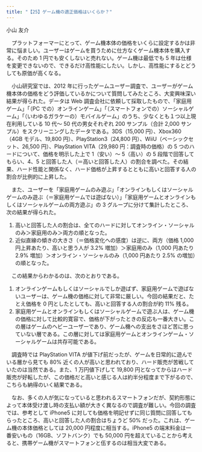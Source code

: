```yaml
---
title: "【25】ゲーム機の適正価格はいくらか？"
---
```



小山 友介


　プラットフォーマーにとって、ゲーム機本体の価格をいくらに設定するかは非常に悩ましい。ユーザーはゲームを買うために仕方なくゲーム機本体を購入する。そのため 1 円でも安くしないと売れない。ゲーム機は最低でも 5 年は仕様を変更できないので、できるだけ高性能にしたい。しかし、高性能にするとどうしても原価が高くなる。

　小山研究室では、2012 年に行ったゲームユーザー調査で、ユーザーがゲーム機本体の価格をどう評価しているかについて質問してみたところ、大変興味深い結果が得られた。データは Web 調査会社に依頼して採取したもので、「家庭用ゲーム」「（PC での）オンラインゲーム」「（スマートフォンでの）ソーシャルゲーム」「（いわゆるガラケーの）モバイルゲーム」のうち、少なくとも１つ以上現在利用している 10 代～ 50 代の男女それぞれ 200 サンプル（合計 2,000 サンプル）をスクリーニングしたデータである。3DS（15,000 円）、Xbox360（4GB モデル、19,800 円）、PlayStation3（24,800 円）、WiiU（ベーシックセット、26,500 円）、PlayStation VITA（29,980 円：調査時の価格）の 5 つのハードについて、価格を明示した上で 1（安い）～ 5（高い）の 5 段階で回答してもらい、4、5 と回答した人（＝高いと回答した人）の割合を調べた。その結果、ハード性能と関係なく、ハード価格が上昇するとともに高いと回答する人の割合が比例的に上昇した。

　また、ユーザーを「家庭用ゲームのみ遊ぶ」「オンラインもしくはソーシャルゲームのみ遊ぶ（＝家庭用ゲームでは遊ばない）」「家庭用ゲームとオンラインもしくはソーシャルゲームの両方遊ぶ」の 3 グループに分けて集計したところ、次の結果が得られた。

1.  高いと回答した人の割合は、全てのハードに対してオンライン・ソーシャルのみ＞家庭用のみ＞両方の順となった。
2.  近似直線の傾きの大きさ（＝価格変化への感度）は逆に、両方（価格 1,000 円上昇あたり、高いと思う人が 3.2% 増加）＞家庭用のみ（1,000 円あたり 2.9% 増加）＞オンライン・ソーシャルのみ（1,000 円あたり 2.5% の増加）の順となった。

　この結果からわかるのは、次のとおりである。

1.  オンラインゲームもしくはソーシャルでしか遊ばず、家庭用ゲームで遊ばないユーザーは、ゲーム機の価格に対して非常に厳しい。今回の結果だと、たとえ価格を 0 円としたとしても、高いと回答する人の割合が約 11% 残る。
2.  家庭用ゲームとオンラインもしくはソーシャルゲームで遊ぶ人は、ゲーム機の価格に対して比較的寛容で、価格が下がったときの反応も一番大きい。この層はゲームのヘビーユーザーであり、ゲーム機への支出をさほど苦に思っていない層である。この層に対しては家庭用ゲームとオンラインゲーム・ソーシャルゲームは共存可能である。

　調査時では PlayStation VITA が値下げ前だったが、ゲームを日常的に遊んでいる層から見ても 80% 近くの人が高いと思われており、ハード販売が苦戦していたのは当然である。また、1 万円値下げして 19,800 円となってからはハード販売が好転したが、この価格だと高いと感じる人は約半分程度まで下がるので、こちらも納得のいく結果である。

　なお、多くの人が気になっていると思われるスマートフォンだが、契約形態によって本体受け渡し時の支払い額が大きく異なるので調査が難しい。今回の調査では、参考として iPhone5 に対しても価格を明記せずに同じ質問に回答してもらったところ、高いと回答した人の割合はちょうど 50% だった。これは、ゲーム機の本体価格としては 20,000 円程度に相当する。iPhone5 の端末料金は一番安いもの（16GB、ソフトバンク）でも 50,000 円を超えていることから考えると、携帯ゲーム機がスマートフォンと伍するのは相当大変である。
